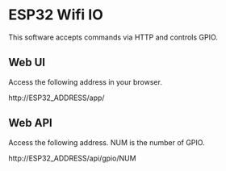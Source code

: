 # ESP32 Wifi IO

This software accepts commands via HTTP and controls GPIO.

## Web UI

Access the following address in your browser.

http://ESP32_ADDRESS/app/

## Web API

Access the following address. NUM is the number of GPIO.

http://ESP32_ADDRESS/api/gpio/NUM
